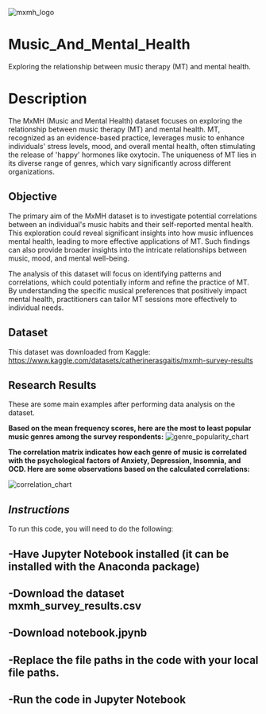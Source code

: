 ![mxmh_logo](https://github.com/AlexThePy/Music_And_Mental_Health/assets/106477870/98774d0d-edb0-4a27-8f20-8685fd75c6e6)


# Music_And_Mental_Health
Exploring the relationship between music therapy (MT) and mental health.

# **Description**
  The MxMH (Music and Mental Health) dataset focuses on exploring the relationship between music therapy (MT) and mental health. MT, recognized as an evidence-based practice, leverages music to enhance individuals' stress levels, mood, and overall mental health, often stimulating the release of 'happy' hormones like oxytocin. The uniqueness of MT lies in its diverse range of genres, which vary significantly across different organizations.

## **Objective**
  The primary aim of the MxMH dataset is to investigate potential correlations between an individual's music habits and their self-reported mental health. This exploration could reveal significant insights into how music influences mental health, leading to more effective applications of MT. Such findings can also provide broader insights into the intricate relationships between music, mood, and mental well-being.

  The analysis of this dataset will focus on identifying patterns and correlations, which could potentially inform and refine the practice of MT. By understanding the specific musical preferences that positively impact mental health, practitioners can tailor MT sessions more effectively to individual needs.

## **Dataset**

This dataset was downloaded from Kaggle: https://www.kaggle.com/datasets/catherinerasgaitis/mxmh-survey-results
  
## **Research Results**

These are some main examples after performing data analysis on the dataset.

**Based on the mean frequency scores, here are the most to least popular music genres among the survey respondents:**
![genre_popularity_chart](https://github.com/AlexThePy/Music_And_Mental_Health/assets/106477870/15f5dd38-83e3-4c47-ab40-77e44edc18d5)



**The correlation matrix indicates how each genre of music is correlated with the psychological factors of Anxiety, Depression, Insomnia, and OCD. Here are some observations based on the calculated correlations:**

![correlation_chart](https://github.com/AlexThePy/Music_And_Mental_Health/assets/106477870/5c92eb1b-04a1-4d47-8d58-3989b5d79dc7)



## *Instructions*

To run this code, you will need to do the following:

## -Have Jupyter Notebook installed (it can be installed with the Anaconda package)

## -Download the dataset mxmh_survey_results.csv

## -Download notebook.jpynb 

## -Replace the file paths in the code with your local file paths.

## -Run the code in Jupyter Notebook

